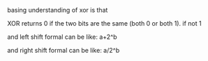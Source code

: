  basing understanding of xor is that

XOR returns 0 if the two bits are the same (both 0 or both 1). if not 1

and left shift formal can be like: a+2^b

and right shift formal can be like: a/2^b